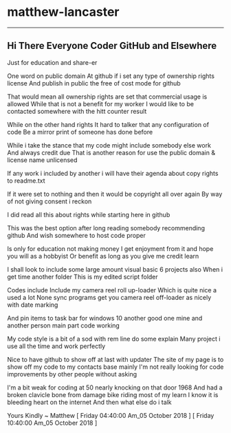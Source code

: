 # matthew-lancaster
----
Hi There Everyone Coder GitHub and Elsewhere
--------

Just for education and share-er

One word on public domain
At github if i set any type of ownership rights license
And publish in public the free of cost mode for github

That would mean all ownership rights are set that commercial usage is allowed
While that is not a benefit for my worker 
I would like to be contacted somewhere with the hitt counter result

While on the other hand rights
It hard to talker that any configuration of code
Be a mirror print of someone has done before

While i take the stance that my code might include somebody else work
And always credit due
That is another reason for use the public domain & license name unlicensed

If any work i included by another i will have their agenda about copy rights to readme.txt

If it were set to nothing and then it would be copyright all over again
By way of not giving consent i reckon

I did read all this about rights while starting here in github

This was the best option after long reading somebody recommending github
And wish somewhere to host code proper

Is only for education not making money
I get enjoyment from it and hope you will as a hobbyist
Or benefit as long as you give me credit learn

I shall look to include some large amount visual basic 6 projects also
When i get time another folder
This is my edited script folder 

Codes include
Include my camera reel roll up-loader
Which is quite nice a used a lot
None sync programs get you camera reel off-loader as nicely with date marking

And pin items to task bar for windows 10 another good one mine and another person main part code working

My code style is a bit of a sod with rem line do some explain
Many project i use all the time and work perfectly

Nice to have github to show off at last with updater 
The site of my page is to show off my code to my contacts base mainly
I'm not really looking for code improvements by other people without asking

I'm a bit weak for coding at 50 nearly knocking on that door 1968
And had a broken clavicle bone from damage bike riding most of my learn 
I know it is bleeding heart on the internet 
And then what else do i talk

Yours Kindly
~
Matthew
[ Friday 04:40:00 Am_05 October 2018 ]
[ Friday 10:40:00 Am_05 October 2018 ]